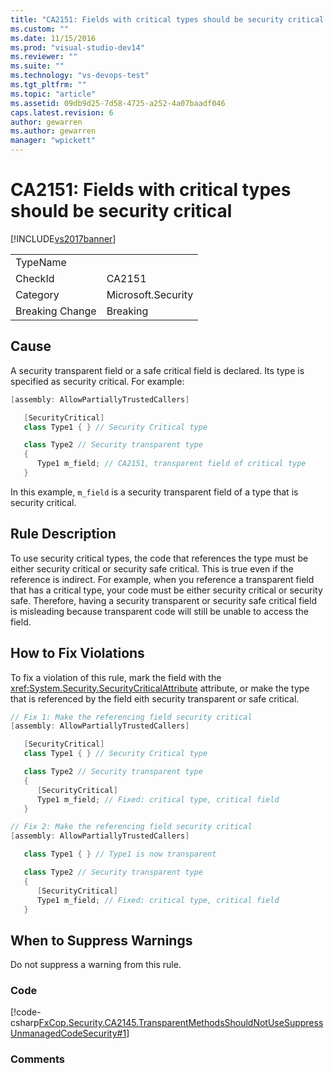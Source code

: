 ```yaml
---
title: "CA2151: Fields with critical types should be security critical | Microsoft Docs"
ms.custom: ""
ms.date: 11/15/2016
ms.prod: "visual-studio-dev14"
ms.reviewer: ""
ms.suite: ""
ms.technology: "vs-devops-test"
ms.tgt_pltfrm: ""
ms.topic: "article"
ms.assetid: 09db9d25-7d58-4725-a252-4a07baadf046
caps.latest.revision: 6
author: gewarren
ms.author: gewarren
manager: "wpickett"
---
```

# CA2151: Fields with critical types should be security critical
[!INCLUDE[vs2017banner](../includes/vs2017banner.md)]

|||
|-|-|
|TypeName||
|CheckId|CA2151|
|Category|Microsoft.Security|
|Breaking Change|Breaking|

## Cause
 A security transparent field or a safe critical field is declared. Its type is specified as security critical. For example:

```csharp
[assembly: AllowPartiallyTrustedCallers]

   [SecurityCritical]
   class Type1 { } // Security Critical type

   class Type2 // Security transparent type
   {
      Type1 m_field; // CA2151, transparent field of critical type
   }
```

 In this example, `m_field` is a security transparent field of a type that is security critical.

## Rule Description
 To use security critical types, the code that references the type must be either security critical or security safe critical. This is true even if the reference is indirect. For example, when you reference a transparent field that has a critical type, your code must be either security critical or security safe. Therefore, having a security transparent or security safe critical field is misleading because transparent code will still be unable to access the field.

## How to Fix Violations
 To fix a violation of this rule, mark the field with the <xref:System.Security.SecurityCriticalAttribute> attribute, or make the type that is referenced by the field eith security transparent or safe critical.

```csharp
// Fix 1: Make the referencing field security critical
[assembly: AllowPartiallyTrustedCallers]

   [SecurityCritical]
   class Type1 { } // Security Critical type

   class Type2 // Security transparent type
   {
      [SecurityCritical]
      Type1 m_field; // Fixed: critical type, critical field
   }

// Fix 2: Make the referencing field security critical
[assembly: AllowPartiallyTrustedCallers]

   class Type1 { } // Type1 is now transparent

   class Type2 // Security transparent type
   {
      [SecurityCritical]
      Type1 m_field; // Fixed: critical type, critical field
   }
```

## When to Suppress Warnings
 Do not suppress a warning from this rule.

### Code
 [!code-csharp[FxCop.Security.CA2145.TransparentMethodsShouldNotUseSuppressUnmanagedCodeSecurity#1](../snippets/csharp/VS_Snippets_CodeAnalysis/fxcop.security.ca2145.transparentmethodsshouldnotusesuppressunmanagedcodesecurity/cs/ca2145.cs#1)]

### Comments
